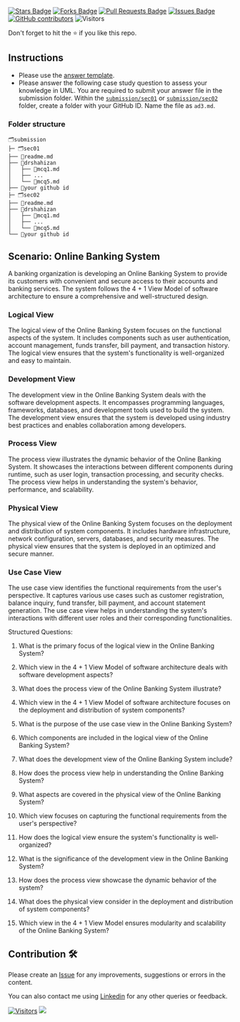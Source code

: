 <a href="https://github.com/drshahizan/software-engineering/stargazers"><img src="https://img.shields.io/github/stars/drshahizan/software-engineering" alt="Stars Badge"/></a>
<a href="https://github.com/drshahizan/software-engineering/network/members"><img src="https://img.shields.io/github/forks/drshahizan/software-engineering" alt="Forks Badge"/></a>
<a href="https://github.com/drshahizan/software-engineering/pulls"><img src="https://img.shields.io/github/issues-pr/drshahizan/software-engineering" alt="Pull Requests Badge"/></a>
<a href="https://github.com/drshahizan/software-engineering"><img src="https://img.shields.io/github/issues/drshahizan/software-engineering" alt="Issues Badge"/></a>
<a href="https://github.com/drshahizan/software-engineering/graphs/contributors"><img alt="GitHub contributors" src="https://img.shields.io/github/contributors/drshahizan/software-engineering?color=2b9348"></a>
![Visitors](https://api.visitorbadge.io/api/visitors?path=https%3A%2F%2Fgithub.com%2Fdrshahizan%2Fsoftware-engineering&labelColor=%23d9e3f0&countColor=%23697689&style=flat)

Don't forget to hit the :star: if you like this repo.

## Instructions
- Please use the [answer template](temp_struc.md).
- Please answer the following case study question to assess your knowledge in UML. You are required to submit your answer file in the submission folder. Within the [`submission/sec01`](../uml/submission/sec01) or [`submission/sec02`](../uml/submission/sec02) folder, create a folder with your GitHub ID. Name the file as `ad3.md`.

### Folder structure

```
🗂️submission
├─ 🗂️sec01
├── 📄readme.md
├── 📁drshahizan
│   ├── 📄mcq1.md
│   ├── ...
│   └── 📄mcq5.md
├── 📁your github id
├─ 🗂️sec02
├── 📄readme.md
├── 📁drshahizan
│   ├── 📄mcq1.md
│   ├── ...
│   └── 📄mcq5.md
└── 📁your github id
```

## Scenario: Online Banking System

A banking organization is developing an Online Banking System to provide its customers with convenient and secure access to their accounts and banking services. The system follows the 4 + 1 View Model of software architecture to ensure a comprehensive and well-structured design.

### Logical View
The logical view of the Online Banking System focuses on the functional aspects of the system. It includes components such as user authentication, account management, funds transfer, bill payment, and transaction history. The logical view ensures that the system's functionality is well-organized and easy to maintain.

### Development View
The development view in the Online Banking System deals with the software development aspects. It encompasses programming languages, frameworks, databases, and development tools used to build the system. The development view ensures that the system is developed using industry best practices and enables collaboration among developers.

### Process View
The process view illustrates the dynamic behavior of the Online Banking System. It showcases the interactions between different components during runtime, such as user login, transaction processing, and security checks. The process view helps in understanding the system's behavior, performance, and scalability.

### Physical View
The physical view of the Online Banking System focuses on the deployment and distribution of system components. It includes hardware infrastructure, network configuration, servers, databases, and security measures. The physical view ensures that the system is deployed in an optimized and secure manner.

### Use Case View
The use case view identifies the functional requirements from the user's perspective. It captures various use cases such as customer registration, balance inquiry, fund transfer, bill payment, and account statement generation. The use case view helps in understanding the system's interactions with different user roles and their corresponding functionalities.

Structured Questions:

1. What is the primary focus of the logical view in the Online Banking System?

2. Which view in the 4 + 1 View Model of software architecture deals with software development aspects?

3. What does the process view of the Online Banking System illustrate?

4. Which view in the 4 + 1 View Model of software architecture focuses on the deployment and distribution of system components?

5. What is the purpose of the use case view in the Online Banking System?

6. Which components are included in the logical view of the Online Banking System?

7. What does the development view of the Online Banking System include?

8. How does the process view help in understanding the Online Banking System?

9. What aspects are covered in the physical view of the Online Banking System?

10. Which view focuses on capturing the functional requirements from the user's perspective?

11. How does the logical view ensure the system's functionality is well-organized?

12. What is the significance of the development view in the Online Banking System?

13. How does the process view showcase the dynamic behavior of the system?

14. What does the physical view consider in the deployment and distribution of system components?

15. Which view in the 4 + 1 View Model ensures modularity and scalability of the Online Banking System?

## Contribution 🛠️
Please create an [Issue](https://github.com/drshahizan/software-engineering/issues) for any improvements, suggestions or errors in the content.

You can also contact me using [Linkedin](https://www.linkedin.com/in/drshahizan/) for any other queries or feedback.

[![Visitors](https://api.visitorbadge.io/api/visitors?path=https%3A%2F%2Fgithub.com%2Fdrshahizan&labelColor=%23697689&countColor=%23555555&style=plastic)](https://visitorbadge.io/status?path=https%3A%2F%2Fgithub.com%2Fdrshahizan)
![](https://hit.yhype.me/github/profile?user_id=81284918)






